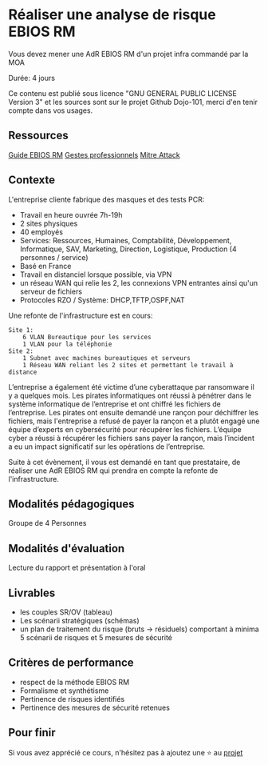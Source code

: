 # Réaliser une analyse de risque EBIOS RM

Vous devez mener une AdR EBIOS RM d'un projet infra commandé par la MOA

Durée: 4 jours

Ce contenu est publié sous licence "GNU GENERAL PUBLIC LICENSE Version 3" et les sources sont sur le projet Github Dojo-101, merci d'en tenir compte dans vos usages.

## Ressources

[Guide EBIOS RM](https://cyber.gouv.fr/publications/la-methode-ebios-risk-manager-le-guide)
[Gestes professionnels](https://github.com/Aif4thah/Dojo-101)
[Mitre Attack](https://attack.mitre.org/)


## Contexte

L'entreprise cliente fabrique des masques et des tests PCR:

* Travail en heure ouvrée 7h-19h
* 2 sites physiques
* 40 employés 
* Services: Ressources, Humaines, Comptabilité, Développement, Informatique, SAV, Marketing, Direction, Logistique, Production (4 personnes / service)
* Basé en France
* Travail en distanciel lorsque possible, via VPN
* un réseau WAN qui relie les 2, les connexions VPN entrantes ainsi qu'un serveur de fichiers
* Protocoles RZO / Système: DHCP,TFTP,OSPF,NAT

Une refonte de l'infrastructure est en cours:

    Site 1:
        6 VLAN Bureautique pour les services
        1 VLAN pour la téléphonie
    Site 2:
        1 Subnet avec machines bureautiques et serveurs
        1 Réseau WAN reliant les 2 sites et permettant le travail à distance


L’entreprise a également été victime d’une cyberattaque par ransomware il y a quelques mois. Les pirates informatiques ont réussi à pénétrer dans le système informatique de l’entreprise et ont chiffré les fichiers de l’entreprise. Les pirates ont ensuite demandé une rançon pour déchiffrer les fichiers, mais l'entreprise a refusé de payer la rançon et a plutôt engagé une équipe d’experts en cybersécurité pour récupérer les fichiers. L’équipe cyber a réussi à récupérer les fichiers sans payer la rançon, mais l’incident a eu un impact significatif sur les opérations de l’entreprise. 

Suite à cet évènement, il vous est demandé en tant que prestataire, de réaliser une AdR EBIOS RM qui prendra en compte la refonte de l'infrastructure.


## Modalités pédagogiques

Groupe de 4 Personnes

## Modalités d'évaluation

Lecture du rapport et présentation à l'oral

## Livrables

* les couples SR/OV (tableau)
* Les scénarii stratégiques (schémas)
* un plan de traitement du risque (bruts -> résiduels) comportant à minima 5 scénarii de risques et 5 mesures de sécurité

## Critères de performance

- respect de la méthode EBIOS RM
- Formalisme et synthétisme
- Pertinence de risques identifiés
- Pertinence des mesures de sécurité retenues


## Pour finir

Si vous avez apprécié ce cours, n'hésitez pas à ajoutez une ⭐ au [projet](https://github.com/Aif4thah/Dojo-101)